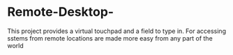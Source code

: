 # Remote-Desktop-
This project provides a virtual touchpad and a field to type in. For accessing sstems from remote locations are made more easy from any part of the world
